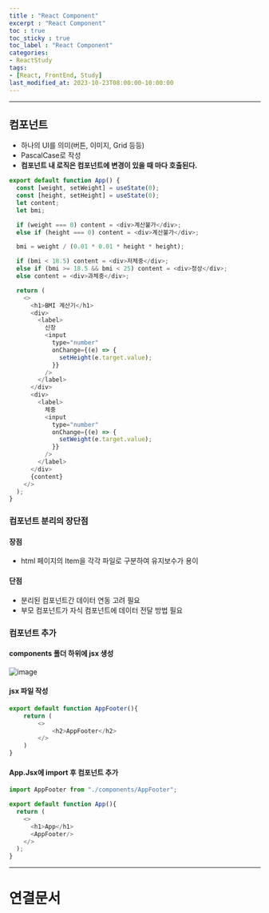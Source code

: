 ```yaml
---
title : "React Component"
excerpt : "React Component"
toc : true
toc_sticky : true
toc_label : "React Component"
categories:
- ReactStudy
tags:
- [React, FrontEnd, Study]
last_modified_at: 2023-10-23T08:00:00-10:00:00
---
```

  
---
  
##  컴포넌트
- 하나의 UI를 의미(버튼, 이미지, Grid 등등)
- PascalCase로 작성
- **컴포넌트 내 로직은 컴포넌트에 변경이 있을 때 마다 호출된다.**
  
```javascript
export default function App() {
  const [weight, setWeight] = useState(0);
  const [height, setHeight] = useState(0);
  let content;
  let bmi;

  if (weight === 0) content = <div>계산불가</div>;
  else if (height === 0) content = <div>계산불가</div>;

  bmi = weight / (0.01 * 0.01 * height * height);

  if (bmi < 18.5) content = <div>저체중</div>;
  else if (bmi >= 18.5 && bmi < 25) content = <div>정상</div>;
  else content = <div>과체중</div>;

  return (
    <>
      <h1>BMI 계산기</h1>
      <div>
        <label>
          신장
          <input
            type="number"
            onChange={(e) => {
              setHeight(e.target.value);
            }}
          />
        </label>
      </div>
      <div>
        <label>
          체중
          <input
            type="number"
            onChange={(e) => {
              setWeight(e.target.value);
            }}
          />
        </label>
      </div>
      {content}
    </>
  );
}
```
  
### 컴포넌트 분리의 장단점
  
#### 장점
- html 페이지의 Item을 각각 파일로 구분하여 유지보수가 용이
  
#### 단점
- 분리된 컴포넌트간 데이터 연동 고려 필요
- 부모 컴포넌트가 자식 컴포넌트에 데이터 전달 방법 필요
  
### 컴포넌트 추가
  
#### components 폴더 하위에 jsx 생성
  
![image](../../assets/images/AppHeaderjsx.png)
  
#### jsx 파일 작성
  
```javascript
export default function AppFooter(){
    return (
        <>
            <h2>AppFooter</h2>
        </>
    )
}
```
  
#### App.Jsx에 import 후 컴포넌트 추가
  
```javascript
import AppFooter from "./components/AppFooter";

export default function App(){
  return (
    <>
      <h1>App</h1>
      <AppFooter/>
    </>
  );
}
```
  
---
  
# 연결문서
